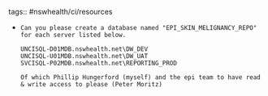 tags:: #nswhealth/ci/resources

- ```
  Can you please create a database named "EPI_SKIN_MELIGNANCY_REPO"  for each server listed below.
  
  UNCISQL-D01MDB.nswhealth.net\DW_DEV
  UNCISQL-U01MDB.nswhealth.net\DW_UAT
  SVCISQL-P02MDB.nswhealth.net\REPORTING_PROD
  
  Of which Phillip Hungerford (myself) and the epi team to have read & write access to please (Peter Moritz)
  ```
